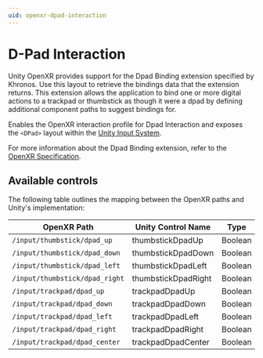 ```yaml
---
uid: openxr-dpad-interaction
---
```

# D-Pad Interaction

Unity OpenXR provides support for the Dpad Binding extension specified by Khronos. Use this layout to retrieve the bindings data that the extension returns. This extension allows the application to bind one or more digital actions to a trackpad or thumbstick as though it were a dpad by defining additional component paths to suggest bindings for.

Enables the OpenXR interaction profile for Dpad Interaction and exposes the `<DPad>` layout within the [Unity Input System](https://docs.unity3d.com/Packages/com.unity.inputsystem@1.0/manual/).

For more information about the Dpad Binding extension, refer to the [OpenXR Specification](https://registry.khronos.org/OpenXR/specs/1.0/html/xrspec.html#XR_EXT_dpad_binding).

## Available controls

The following table outlines the mapping between the OpenXR paths and Unity's implementation:

| OpenXR Path | Unity Control Name | Type |
|----|----|----|
| `/input/thumbstick/dpad_up` | thumbstickDpadUp | Boolean |
| `/input/thumbstick/dpad_down` | thumbstickDpadDown | Boolean |
| `/input/thumbstick/dpad_left` | thumbstickDpadLeft | Boolean |
| `/input/thumbstick/dpad_right` | thumbstickDpadRight | Boolean |
| `/input/trackpad/dpad_up` | trackpadDpadUp | Boolean |
| `/input/trackpad/dpad_down` | trackpadDpadDown | Boolean |
| `/input/trackpad/dpad_left` | trackpadDpadLeft | Boolean |
| `/input/trackpad/dpad_right` | trackpadDpadRight | Boolean |
| `/input/trackpad/dpad_center` | trackpadDpadCenter | Boolean |


